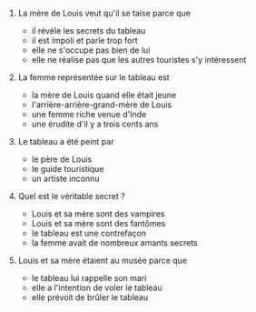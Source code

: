 ---
---

1. La mère de Louis veut qu'il se taise parce que

   * il révèle les secrets du tableau
   * il est impoli et parle trop fort
   * elle ne s'occupe pas bien de lui
   * elle ne réalise pas que les autres touristes s'y intéressent

2. La femme représentée sur le tableau est

   * la mère de Louis quand elle était jeune
   * l'arrière-arrière-grand-mère de Louis
   * une femme riche venue d'Inde
   * une érudite d'il y a trois cents ans

3. Le tableau a été peint par

   * le père de Louis
   * le guide touristique
   * un artiste inconnu

4. Quel est le véritable secret ?

   * Louis et sa mère sont des vampires
   * Louis et sa mère sont des fantômes
   * le tableau est une contrefaçon
   * la femme avait de nombreux amants secrets

5. Louis et sa mère étaient au musée parce que

   * le tableau lui rappelle son mari
   * elle a l'intention de voler le tableau
   * elle prévoit de brûler le tableau
